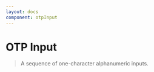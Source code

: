 ```yaml
---
layout: docs
component: otpInput
---
```


# OTP Input

> A sequence of one-character alphanumeric inputs.
